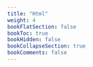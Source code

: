 ```yaml
---
title: "Html"
weight: 4
bookFlatSection: false
bookToc: true
bookHidden: false
bookCollapseSection: true
bookComments: false
---
```

